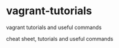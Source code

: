 # vagrant-tutorials
vagrant tutorials and useful commands

cheat sheet, tutorials and useful commands
